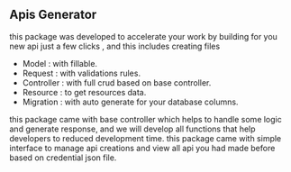 ## Apis Generator
this package was developed to accelerate your
work by building for you new api just a few clicks , 
and this includes creating files
- Model : with fillable.
- Request : with validations rules.
- Controller : with full crud based on base controller.
- Resource : to get resources data.
- Migration : with auto generate for your database columns.

this package came with base controller which helps to handle some logic and generate response, and we will develop all functions that help developers to reduced development time.
this package came with simple interface to manage api creations and view all api you had made before based on credential json file. 
